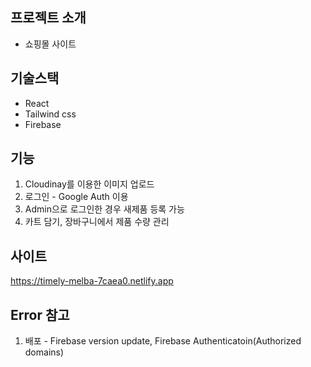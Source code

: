 ## 프로젝트 소개

- 쇼핑몰 사이트

## 기술스택

- React
- Tailwind css
- Firebase

## 기능

1. Cloudinay를 이용한 이미지 업로드
2. 로그인 - Google Auth 이용
3. Admin으로 로그인한 경우 새제품 등록 가능
4. 카트 담기, 장바구니에서 제품 수량 관리


## 사이트
https://timely-melba-7caea0.netlify.app

  
## Error 참고
1. 배포 - Firebase version update, Firebase Authenticatoin(Authorized domains)
